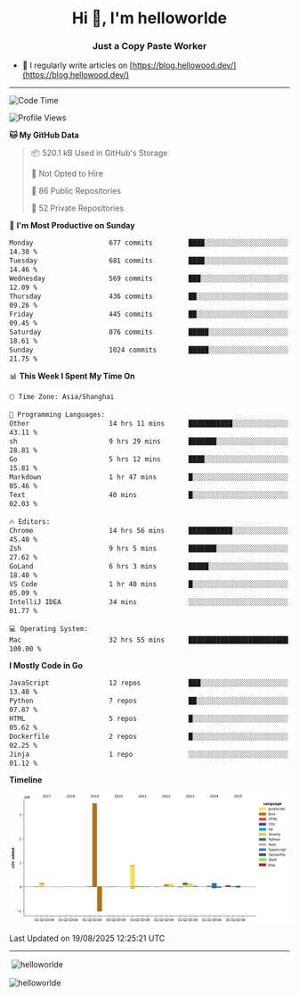 <h1 align="center">Hi 👋, I'm helloworlde</h1>
<h3 align="center">Just a Copy Paste Worker</h3>

- 📝 I regularly write articles on [https://blog.hellowood.dev/](https://blog.hellowood.dev/)

<hr>


<!--START_SECTION:waka-->
![Code Time](http://img.shields.io/badge/Code%20Time-12%2C535%20hrs%208%20mins-blue)

![Profile Views](http://img.shields.io/badge/Profile%20Views-67-blue)

**🐱 My GitHub Data** 

> 📦 520.1 kB Used in GitHub's Storage 
 > 
> 🚫 Not Opted to Hire
 > 
> 📜 86 Public Repositories 
 > 
> 🔑 52 Private Repositories 
 > 
📅 **I'm Most Productive on Sunday** 

```text
Monday                   677 commits         ████░░░░░░░░░░░░░░░░░░░░░   14.38 % 
Tuesday                  681 commits         ████░░░░░░░░░░░░░░░░░░░░░   14.46 % 
Wednesday                569 commits         ███░░░░░░░░░░░░░░░░░░░░░░   12.09 % 
Thursday                 436 commits         ██░░░░░░░░░░░░░░░░░░░░░░░   09.26 % 
Friday                   445 commits         ██░░░░░░░░░░░░░░░░░░░░░░░   09.45 % 
Saturday                 876 commits         █████░░░░░░░░░░░░░░░░░░░░   18.61 % 
Sunday                   1024 commits        █████░░░░░░░░░░░░░░░░░░░░   21.75 % 
```


📊 **This Week I Spent My Time On** 

```text
🕑︎ Time Zone: Asia/Shanghai

💬 Programming Languages: 
Other                    14 hrs 11 mins      ███████████░░░░░░░░░░░░░░   43.11 % 
sh                       9 hrs 29 mins       ███████░░░░░░░░░░░░░░░░░░   28.81 % 
Go                       5 hrs 12 mins       ████░░░░░░░░░░░░░░░░░░░░░   15.81 % 
Markdown                 1 hr 47 mins        █░░░░░░░░░░░░░░░░░░░░░░░░   05.46 % 
Text                     40 mins             █░░░░░░░░░░░░░░░░░░░░░░░░   02.03 % 

🔥 Editors: 
Chrome                   14 hrs 56 mins      ███████████░░░░░░░░░░░░░░   45.40 % 
Zsh                      9 hrs 5 mins        ███████░░░░░░░░░░░░░░░░░░   27.62 % 
GoLand                   6 hrs 3 mins        █████░░░░░░░░░░░░░░░░░░░░   18.40 % 
VS Code                  1 hr 40 mins        █░░░░░░░░░░░░░░░░░░░░░░░░   05.09 % 
IntelliJ IDEA            34 mins             ░░░░░░░░░░░░░░░░░░░░░░░░░   01.77 % 

💻 Operating System: 
Mac                      32 hrs 55 mins      █████████████████████████   100.00 % 
```

**I Mostly Code in Go** 

```text
JavaScript               12 repos            ███░░░░░░░░░░░░░░░░░░░░░░   13.48 % 
Python                   7 repos             ██░░░░░░░░░░░░░░░░░░░░░░░   07.87 % 
HTML                     5 repos             █░░░░░░░░░░░░░░░░░░░░░░░░   05.62 % 
Dockerfile               2 repos             █░░░░░░░░░░░░░░░░░░░░░░░░   02.25 % 
Jinja                    1 repo              ░░░░░░░░░░░░░░░░░░░░░░░░░   01.12 % 
```



**Timeline**

![Lines of Code chart](https://raw.githubusercontent.com/helloworlde/helloworlde/master/assets/bar_graph.png)


 Last Updated on 19/08/2025 12:25:21 UTC
<!--END_SECTION:waka-->

<hr>
<p>
  &nbsp;<img align="center" src="https://github-readme-stats.vercel.app/api?username=helloworlde&show_icons=true&locale=en" alt="helloworlde" />
</p>

<p>
  <img align="center" src="https://github-readme-streak-stats.herokuapp.com/?user=helloworlde&" alt="helloworlde" />
</p>
